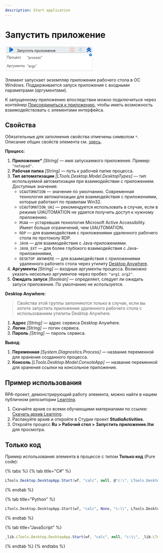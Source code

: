```yaml
---
description: Start application
---
```


# Запустить приложение

![](<../../../.gitbook/assets/image (42).png>)

Элемент запускает экземпляр приложения рабочего стола в ОС Windows. Поддерживается запуск приложения с входными параметрами (*аргументами*).

К запущенному приложению впоследствии можно подключиться через контейнер [Присоединиться к приложению](https://docs.primo-rpa.ru/primo-rpa/g_elements/el_basic/els_desktop/el_desktop_attach), чтобы иметь возможность взаимодействовать с элементами интерфейса.

## Свойства
Обязательные для заполнения свойства отмечены символом `*`. Описание общих свойств элемента см. [здесь](https://docs.primo-rpa.ru/primo-rpa/primo-studio/process/elements#svoistva-elementa).


**Процесс**:

1. **Приложение\*** *[String]* — имя запускаемого приложения. Пример: `"notepad"`.
1. **Рабочая папка** *[String]* — путь к рабочей папке процесса.
1. **Тип автоматизации** *[LTools.Desktop.Model.DesktopTypes]* — тип используемой автоматизации при взаимодействии с приложением. Доступные значения:
   * `UIAUTOMATION` — значение по умолчанию. Современная технология автоматизации для взаимодействия с приложениями, которые работают по правилам Win32.
   * `UIAUTOMATION_UAI` — рекомендуется использовать в случае, если в режиме UIAUTOMATION не удается получить доступ к нужному приложению.
   * `MSAA` — устаревшая технология Microsoft Active Accessibility. Имеет больше ограничений, чем UIAUTOMATION. 
   * `RDP` — для взаимодействия с приложениями удаленного рабочего стола по протоколу RDP.
   * `JAVA` — для взаимодействия с Java-приложениями.
   * `JAVA_EXT` — для более глубокого взаимодействия с Java-приложениями, 
   * `DESKTOP ANYWHERE` — для взаимодействия с приложениями удаленного рабочего стола через утилиту [Desktop Anywhere](https://docs.primo-rpa.ru/primo-rpa/primo-rpa-studio/tools/desktop-anywhere).
1. **Аргументы** *[String]* — входные аргументы процесса. Возможно указать несколько аргументов через пробел: `"arg1 arg2"`.
1. **Ожидать запуск** *[Boolean]* — определяет, следует ли ожидать запуск приложения. По умолчанию не используется.

**Desktop Anywhere**:

> Свойства этой группы заполняются только в случае, если вы хотите запустить приложение удаленного рабочего стола с использованием утилиты Desktop Anywhere. 

1. **Адрес** *[String]* — адрес сервиса Desktop Anywhere.
1. **Логин** *[String]* — логин сервиса.
1. **Пароль** *[String]* — пароль сервиса.


**Вывод**:

1. **Переменная** *[System.Diagnostics.Process]* — название переменной для хранения созданного процесса.
1. **Консоль** *[LTools.Desktop.Model.ConsoleApp]* — название переменной для хранения ссылки на консольное приложение.


## Пример использования

RPA-проект, демонстрирующий работу элемента, можно найти в нашем публичном репозитории [Learning](https://github.com/PrimoRPA/Learning).

1. Скачайте архив со всеми обучающими материалами по ссылке: [Скачать архив Learning](https://github.com/PrimoRPA/Learning/archive/refs/heads/master.zip).
2. Распакуйте архив и откройте в Студии проект **StudioActivities**.
3. Откройте процесс **Ru > Рабочий стол > Запустить приложение.ltw** для просмотра.


## Только код

Пример использования элемента в процессе с типом **Только код** (Pure code):

{% tabs %}
{% tab title="C#" %}
```csharp
LTools.Desktop.DesktopApp.Start(wf, "calc", null, @"c:\", LTools.Desktop.Model.DesktopTypes.UIAUTOMATION, true);
```
{% endtab %}

{% tab title="Python" %}
```python
LTools.Desktop.DesktopApp.Start(wf, "calc", None, "c:\\", LTools.Desktop.Model.DesktopTypes.UIAUTOMATION, True)
```
{% endtab %}

{% tab title="JavaScript" %}
```javascript
_lib.LTools.Desktop.DesktopApp.Start(wf, "calc", null, "c:\\", _lib.LTools.Desktop.Model.DesktopTypes.UIAUTOMATION, true);
```
{% endtab %}
{% endtabs %}
